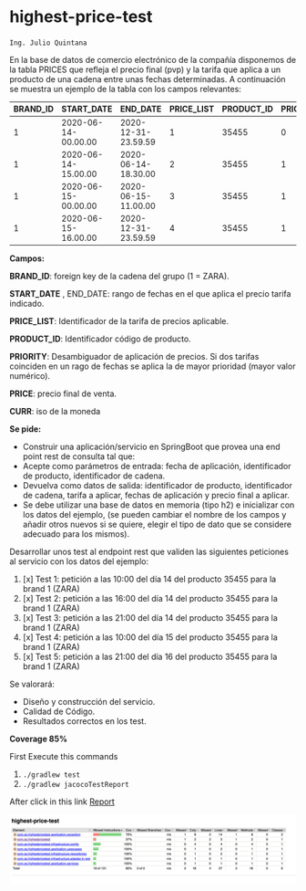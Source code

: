 # highest-price-test
`Ing. Julio Quintana`

En la base de datos de comercio electrónico de la compañía disponemos de la tabla PRICES que refleja el precio final (pvp) y la tarifa que aplica a un producto de una cadena entre unas fechas determinadas. A continuación se muestra un ejemplo de la tabla con los campos relevantes:


| BRAND_ID | START_DATE                 | END_DATE                   | PRICE_LIST | PRODUCT_ID | PRIORITY | PRICE | CURR |
|----------|----------------------------|----------------------------|------------|------------|----------|-------|------|
| 1        | 2020-06-14-00.00.00        | 2020-12-31-23.59.59        | 1          | 35455      | 0        | 35.50 | EUR  |
| 1        | 2020-06-14-15.00.00        | 2020-06-14-18.30.00        | 2          | 35455      | 1        | 25.45 | EUR  |
| 1        | 2020-06-15-00.00.00        | 2020-06-15-11.00.00        | 3          | 35455      | 1        | 30.50 | EUR  |
| 1        | 2020-06-15-16.00.00        | 2020-12-31-23.59.59        | 4          | 35455      | 1        | 38.95 | EUR  |

**Campos:**

**BRAND_ID**: foreign key de la cadena del grupo (1 = ZARA).

**START_DATE** , END_DATE: rango de fechas en el que aplica el precio tarifa indicado.

**PRICE_LIST**: Identificador de la tarifa de precios aplicable.

**PRODUCT_ID**: Identificador código de producto.

**PRIORITY**: Desambiguador de aplicación de precios. Si dos tarifas coinciden en un rago de fechas se aplica la de mayor prioridad (mayor valor numérico).

**PRICE**: precio final de venta.

**CURR**: iso de la moneda


**Se pide:**
* Construir una aplicación/servicio en SpringBoot que provea una end point rest de consulta  tal que:
* Acepte como parámetros de entrada: fecha de aplicación, identificador de producto, identificador de cadena.
* Devuelva como datos de salida: identificador de producto, identificador de cadena, tarifa a aplicar, fechas de aplicación y precio final a aplicar.
* Se debe utilizar una base de datos en memoria (tipo h2) e inicializar con los datos del ejemplo, (se pueden cambiar el nombre de los campos y añadir otros nuevos si se quiere, elegir el tipo de dato que se considere adecuado para los mismos).

Desarrollar unos test al endpoint rest que  validen las siguientes peticiones al servicio con los datos del ejemplo:

1. [x] Test 1: petición a las 10:00 del día 14 del producto 35455 para la brand 1 (ZARA)
2. [x] Test 2: petición a las 16:00 del día 14 del producto 35455 para la brand 1 (ZARA)
3. [x] Test 3: petición a las 21:00 del día 14 del producto 35455 para la brand 1 (ZARA)
4. [x] Test 4: petición a las 10:00 del día 15 del producto 35455 para la brand 1 (ZARA)
5. [x] Test 5: petición a las 21:00 del día 16 del producto 35455 para la brand 1 (ZARA)

Se valorará:
* Diseño y construcción del servicio.
* Calidad de Código.
* Resultados correctos en los test.


**Coverage 85%**

First Execute this commands

1. `./gradlew test`
2. `./gradlew jacocoTestReport`

After click in this link
[Report](build%2Freports%2Fjacoco%2Ftest%2Fhtml%2Findex.html)

![img.png](img.png)